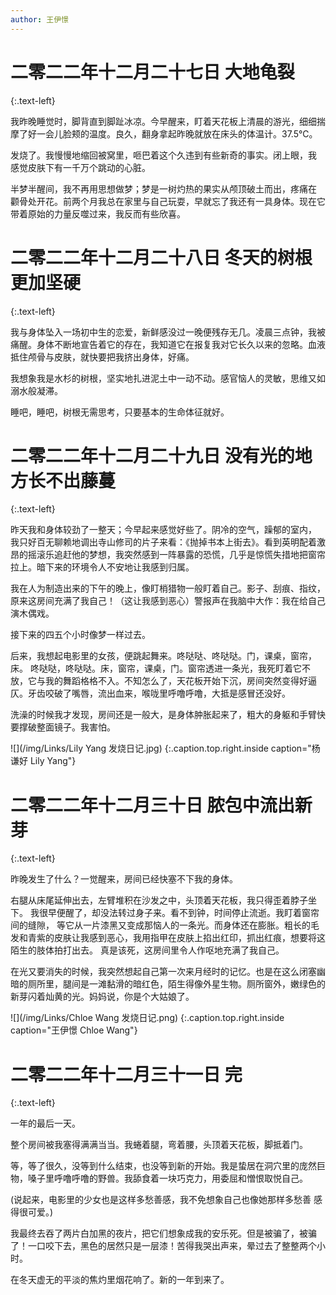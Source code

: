 ```yaml
---
author: 王伊憬
---
```

# **二零二二年十二月二十七日 大地龟裂**

{:.text-left}

我昨晚睡觉时，脚背直到脚趾冰凉。今早醒来，盯着天花板上清晨的游光，细细揣摩了好一会儿脸颊的温度。良久，翻身拿起昨晚就放在床头的体温计。37.5°C。

发烧了。我慢慢地缩回被窝里，咂巴着这个久违到有些新奇的事实。闭上眼，我 感觉皮肤下有一千万个跳动的心脏。

半梦半醒间，我不再用思想做梦；梦是一树灼热的果实从颅顶破土而出，疼痛在 颧骨处开花。前两个月我总在家里与自己玩耍，早就忘了我还有一具身体。现在它带着原始的力量反噬过来，我反而有些欣喜。

# **二零二二年十二月二十八日 冬天的树根更加坚硬**

{:.text-left}

我与身体坠入一场初中生的恋爱，新鲜感没过一晚便残存无几。凌晨三点钟，我被痛醒。身体不断地宣告着它的存在，我知道它在报复我对它长久以来的忽略。血液抵住颅骨与皮肤，就快要把我挤出身体，好痛。

我想象我是水杉的树根，坚实地扎进泥土中一动不动。感官恼人的灵敏，思维又如溺水般凝滞。

睡吧，睡吧，树根无需思考，只要基本的生命体征就好。

# **二零二二年十二月二十九日 没有光的地方长不出藤蔓**

{:.text-left}

昨天我和身体较劲了一整天；今早起来感觉好些了。阴冷的空气，躁郁的室内， 我只好百无聊赖地调出寺山修司的片子来看：《抛掉书本上街去》。看到英明配着激昂的摇滚乐追赶他的梦想，我突然感到一阵暴露的恐慌，几乎是惊慌失措地把窗帘拉上。暗下来的环境令人不安地让我感到归属。

我在人为制造出来的下午的晚上，像盯梢猎物一般盯着自己。影子、刮痕、指纹， 原来这房间充满了我自己！（这让我感到恶心）警报声在我脑中大作：我在给自己演木偶戏。

接下来的四五个小时像梦一样过去。

后来，我想起电影里的女孩，便跳起舞来。咚哒哒、咚哒哒。门，课桌，窗帘，床。 咚哒哒，咚哒哒。床，窗帘，课桌，门。窗帘透进一条光，我死盯着它不放，它与我的舞蹈格格不入。不知怎么了，天花板开始下沉，房间突然变得好逼仄。牙齿咬破了嘴唇，流出血来，喉咙里呼噜呼噜，大抵是感冒还没好。

洗澡的时候我才发现，房间还是一般大，是身体肿胀起来了，粗大的身躯和手臂快要撑破整面镜子。我害怕。

![](/img/Links/Lily Yang  发烧日记.jpg)
{:.caption.top.right.inside caption="杨谦好 Lily Yang"}

# **二零二二年十二月三十日 脓包中流出新芽**

{:.text-left}

昨晚发生了什么？一觉醒来，房间已经快塞不下我的身体。

右腿从床尾延伸出去，左臂堆积在沙发之中，头顶着天花板，我只得歪着脖子坐下。 我很早便醒了，却没法转过身子来。看不到钟，时间停止流逝。我盯着窗帘间的缝隙， 等它从一片漆黑又变成那恼人的一条光。而身体还在膨胀。粗长的毛发和青紫的皮肤让我感到恶心，我用指甲在皮肤上掐出红印，抓出红痕，想要将这陌生的肢体拍打出去。 真是该死，这房间里令人作呕地充满了我自己。

在光又要消失的时候，我突然想起自己第一次来月经时的记忆。也是在这么闭塞幽暗的厕所里，腿间是一滩黏滑的暗红色，陌生得像外星生物。厕所窗外，嫩绿色的新芽闪着灿黄的光。妈妈说，你是个大姑娘了。

![](/img/Links/Chloe Wang 发烧日记.png)
{:.caption.top.right.inside caption="王伊憬 Chloe Wang"}

# **二零二二年十二月三十一日 完**

{:.text-left}

一年的最后一天。

整个房间被我塞得满满当当。我蜷着腿，弯着腰，头顶着天花板，脚抵着门。

等，等了很久，没等到什么结束，也没等到新的开始。我是蛰居在洞穴里的庞然巨物，嗓子里呼噜呼噜的野兽。我舔食着一块巧克力，用委屈和憎恨取悦自己。

(说起来，电影里的少女也是这样多愁善感，我不免想象自己也像她那样多愁善 感得很可爱。)

我最终去吞了两片白加黑的夜片，把它们想象成我的安乐死。但是被骗了，被骗了！一口咬下去，黑色的居然只是一层漆！苦得我哭出声来，晕过去了整整两个小时。

在冬天虚无的平淡的焦灼里烟花响了。新的一年到来了。
